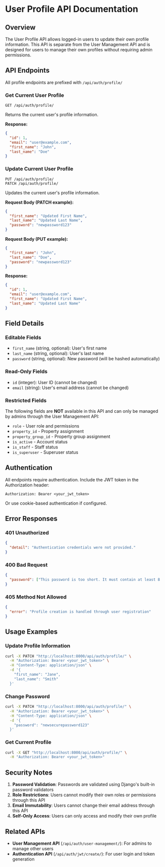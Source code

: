 # User Profile API Documentation

## Overview

The User Profile API allows logged-in users to update their own profile information. This API is separate from the User Management API and is designed for users to manage their own profiles without requiring admin permissions.

## API Endpoints

All profile endpoints are prefixed with `/api/auth/profile/`

### Get Current User Profile
```
GET /api/auth/profile/
```

Returns the current user's profile information.

**Response:**
```json
{
  "id": 1,
  "email": "user@example.com",
  "first_name": "John",
  "last_name": "Doe"
}
```

### Update Current User Profile
```
PUT /api/auth/profile/
PATCH /api/auth/profile/
```

Updates the current user's profile information.

**Request Body (PATCH example):**
```json
{
  "first_name": "Updated First Name",
  "last_name": "Updated Last Name",
  "password": "newpassword123"
}
```

**Request Body (PUT example):**
```json
{
  "first_name": "John",
  "last_name": "Doe",
  "password": "newpassword123"
}
```

**Response:**
```json
{
  "id": 1,
  "email": "user@example.com",
  "first_name": "Updated First Name",
  "last_name": "Updated Last Name"
}
```

## Field Details

### Editable Fields
- `first_name` (string, optional): User's first name
- `last_name` (string, optional): User's last name  
- `password` (string, optional): New password (will be hashed automatically)

### Read-Only Fields
- `id` (integer): User ID (cannot be changed)
- `email` (string): User's email address (cannot be changed)

### Restricted Fields
The following fields are **NOT** available in this API and can only be managed by admins through the User Management API:
- `role` - User role and permissions
- `property_id` - Property assignment
- `property_group_id` - Property group assignment
- `is_active` - Account status
- `is_staff` - Staff status
- `is_superuser` - Superuser status

## Authentication

All endpoints require authentication. Include the JWT token in the Authorization header:

```
Authorization: Bearer <your_jwt_token>
```

Or use cookie-based authentication if configured.

## Error Responses

### 401 Unauthorized
```json
{
  "detail": "Authentication credentials were not provided."
}
```

### 400 Bad Request
```json
{
  "password": ["This password is too short. It must contain at least 8 characters."]
}
```

### 405 Method Not Allowed
```json
{
  "error": "Profile creation is handled through user registration"
}
```

## Usage Examples

### Update Profile Information
```bash
curl -X PATCH "http://localhost:8000/api/auth/profile/" \
  -H "Authorization: Bearer <your_jwt_token>" \
  -H "Content-Type: application/json" \
  -d '{
    "first_name": "Jane",
    "last_name": "Smith"
  }'
```

### Change Password
```bash
curl -X PATCH "http://localhost:8000/api/auth/profile/" \
  -H "Authorization: Bearer <your_jwt_token>" \
  -H "Content-Type: application/json" \
  -d '{
    "password": "newsecurepassword123"
  }'
```

### Get Current Profile
```bash
curl -X GET "http://localhost:8000/api/auth/profile/" \
  -H "Authorization: Bearer <your_jwt_token>"
```

## Security Notes

1. **Password Validation**: Passwords are validated using Django's built-in password validators
2. **Role Restrictions**: Users cannot modify their own roles or permissions through this API
3. **Email Immutability**: Users cannot change their email address through this API
4. **Self-Only Access**: Users can only access and modify their own profile

## Related APIs

- **User Management API** (`/api/auth/user-management/`): For admins to manage other users
- **Authentication API** (`/api/auth/jwt/create/`): For user login and token generation
